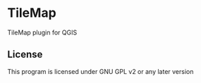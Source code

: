 # TileMap
TileMap plugin for QGIS

License
-------------
This program is licensed under GNU GPL v2 or any later version
